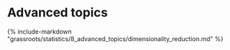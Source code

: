 # Advanced topics

{% include-markdown "grassroots/statistics/8_advanced_topics/dimensionality_reduction.md" %}

